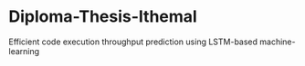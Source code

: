 # Diploma-Thesis-Ithemal
Efficient code execution throughput prediction using LSTM-based machine-learning
